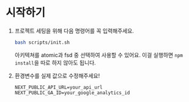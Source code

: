 # 시작하기

1. 프로젝트 세팅을 위해 다음 명령어를 꼭 입력해주세요.

   ```bash
   bash scripts/init.sh
   ```

   아키텍쳐를 atomic과 fsd 중 선택하여 사용할 수 있어요. 이걸 실행하면 `npm install`을 따로 하지 않아도 됩니다.

2. 환경변수를 실제 값으로 수정해주세요!
   
     ```
     NEXT_PUBLIC_API_URL=your_api_url
     NEXT_PUBLIC_GA_ID=your_google_analytics_id
     ```

